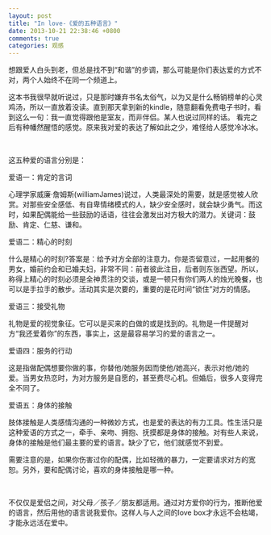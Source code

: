 ```yaml
---
layout: post
title: "In love-《爱的五种语言》"
date: 2013-10-21 22:38:46 +0800
comments: true
categories: 观感
---
```

<p><span>想跟爱人白头到老，但总是找不到“和谐”的步调，那么可能是你们表达爱的方式不对，两个人始终不在同一个频道上。</span></p><p>这本书我很早就听说过，只是那时嫌弃书名太俗气，以为又是什么畅销榜单的心灵鸡汤，所以一直放着没读。直到那天拿到新的kindle，随意翻看免费电子书时，看到这么一句：我一直觉得跟他是室友，而非伴侣。某人也说过同样的话。 看完之后有种幡然醒悟的感觉。原来我对爱的表达了解如此之少，难怪给人感觉冷冰冰。</p><p>&nbsp;</p><p>这五种爱的语言分别是：</p><p></p><p>爱语一：肯定的言词</p><p>心理学家威廉·詹姆斯(williamJames)说过，人类最深处的需要，就是感觉被人欣赏。对那些安全感低、有自卑情绪模式的人，缺少安全感时，就会缺少勇气。而这时，如果配偶能给一些鼓励的话语，往往会激发出对方极大的潜力。关键词：鼓励、肯定、仁慈、谦和。</p><p>爱语二：精心的时刻</p><p>什么是精心的时刻?答案是：给予对方全部的注意力。你是否留意过，一起用餐的男女，婚前约会和已婚夫妇，非常不同：前者彼此注目，后者则东张西望。所以，称得上精心的时刻必须是全神贯注的交谈，或是一顿只有你们两人的烛光晚餐，也可以是手拉手的散步。活动其实是次要的，重要的是花时间“锁住”对方的情感。</p><p>爱语三：接受礼物</p><p>礼物是爱的视觉象征。它可以是买来的白做的或是找到的。礼物是一件提醒对方“我还爱着你”的东西，事实上，这是最容易学习的爱的语言之一。</p><p>爱语四：服务的行动</p><p>这是指做配偶想要你做的事，你替他/她服务因而使他/她高兴，表示对他/她的爱。当男女热恋时，为对方服务是自愿的，甚至费尽心机。但婚后，很多人变得完全不同了。</p><p>爱语五：身体的接触</p><p>肢体接触是人类感情沟通的一种微妙方式，也是爱的表达的有力工具。性生活只是这种爱语的方式之一，牵手、亲吻、拥抱、抚摸都是身体的接触。对有些人来说，身体的接触是他们最主要的爱的语言。缺少了它，他们就感觉不到爱。</p><p>需要注意的是，如果你伤害过你的配偶，比如轻微的暴力，一定要请求对方的宽恕。另外，要和配偶讨论，喜欢的身体接触是哪一种。</p><p>&nbsp;</p><p>不仅仅是爱侣之间，对父母／孩子／朋友都适用。通过对方爱你的行为，推断他爱的语言，然后用他的语言说我爱你。这样人与人之间的love box才永远不会枯竭，才能永远活在爱中。﻿</p><p></p><p></p>
